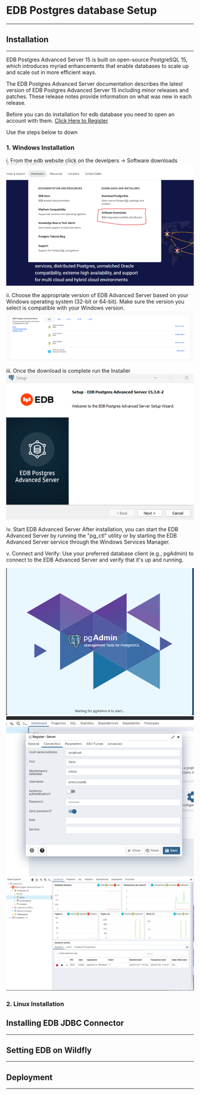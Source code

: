 # EDB Postgres database Setup
------------------------

## Installation
---------------
EDB Postgres Advanced Server 15 is built on open-source PostgreSQL 15, which introduces myriad enhancements that enable databases to scale up and scale out in more efficient ways.

The EDB Postgres Advanced Server documentation describes the latest version of EDB Postgres Advanced Server 15 including minor releases and patches. These release notes provide information on what was new in each release.

Before you can do installation  for edb database you need to open an account with them.
 [Click Here to Register](https://www.enterprisedb.com/)

Use the steps below to down


### 1. Windows Installation 
 i. From the edb website click on the develpers -> Software downloads
 ![Software downloads](../../src/.vuepress/public/img/databases/softwaredownloads.png)

ii. Choose the appropriate version of EDB Advanced Server based on your Windows operating system (32-bit or 64-bit).
Make sure the version you select is compatible with your Windows version.
![downloads](../../src/.vuepress/public/img/databases/downloads.png)

iii. Once the download is complete run the Installer
![installing](../../src/.vuepress/public/img/databases/initial-sinstallation-window.png)

iv. Start EDB Advanced Server 
After installation, you can start the EDB Advanced Server by running the "pg_ctl" utility or by starting the EDB Advanced Server service through the Windows Services Manager.

v. Connect and Verify:
Use your preferred database client (e.g., pgAdmin) to connect to the EDB Advanced Server and verify that it's up and running.

![](../../src/.vuepress/public/img/databases/pgadmin.png)
![](../../src/.vuepress/public/img/databases/edbtestconnection.png)
![](../../src/.vuepress/public/img/databases/pgdashboard.png)

### 2. Linux Installation

## Installing EDB JDBC Connector
---------------



## Setting EDB on Wildfly
---------------

## Deployment
---------------